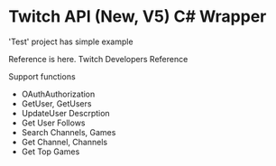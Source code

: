 # Twitch API (New, V5) C# Wrapper
'Test' project has simple example

Reference is here. Twitch Developers Reference

Support functions

* OAuthAuthorization
* GetUser, GetUsers
* UpdateUser Descrption
* Get User Follows
* Search Channels, Games
* Get Channel, Channels
* Get Top Games
